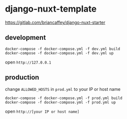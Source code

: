 # django-nuxt-template
https://gitlab.com/briancaffey/django-nuxt-starter

## development

```
docker-compose -f docker-compose.yml -f dev.yml build
docker-compose -f docker-compose.yml -f dev.yml up
```

open `http://127.0.0.1`

## production

change `ALLOWED_HOSTS` in `prod.yml` to your IP or host name

```
docker-compose -f docker-compose.yml -f prod.yml build
docker-compose -f docker-compose.yml -f prod.yml up
```

open `http://[your IP or host name]`
